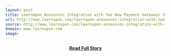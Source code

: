```yaml
---
layout: post
title: LearnUpon Announces Integration with Two New Payment Gateways Stripe Connect and Authorize net
url: http://www.learnupon.com/learnupon-announces-integration-with-two-new-payment-gateways-stripe-connect-and-authorize-net/
source: http://www.learnupon.com/learnupon-announces-integration-with-two-new-payment-gateways-stripe-connect-and-authorize-net/
domain: www.learnupon.com
image: 
---
```


<p></p>
<center><p><a href="http://www.learnupon.com/learnupon-announces-integration-with-two-new-payment-gateways-stripe-connect-and-authorize-net/" style='padding:25px; font-sze:18px; font-weight: bold;'>Read Full Story</a></p></center>
